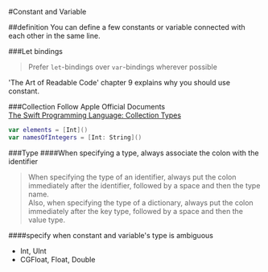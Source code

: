 #Constant and Variable

##definition
You can define a few constants or variable connected with each other in the same line.

###Let bindings
> Prefer `let`-bindings over `var`-bindings wherever possible

'The Art of Readable Code' chapter 9 explains why you should use constant.

###Collection
Follow Apple Official Documents  
[The Swift Programming Language: Collection Types](https://developer.apple.com/library/ios/documentation/Swift/Conceptual/Swift_Programming_Language/CollectionTypes.html)
```swift
var elements = [Int]()
var namesOfIntegers = [Int: String]()
```

###Type
####When specifying a type, always associate the colon with the identifier
> When specifying the type of an identifier, always put the colon immediately after the identifier, followed by a space and then the type name.  
> Also, when specifying the type of a dictionary, always put the colon immediately after the key type, followed by a space and then the value type.

####specify when constant and variable's type is ambiguous
* Int, UInt
* CGFloat, Float, Double
